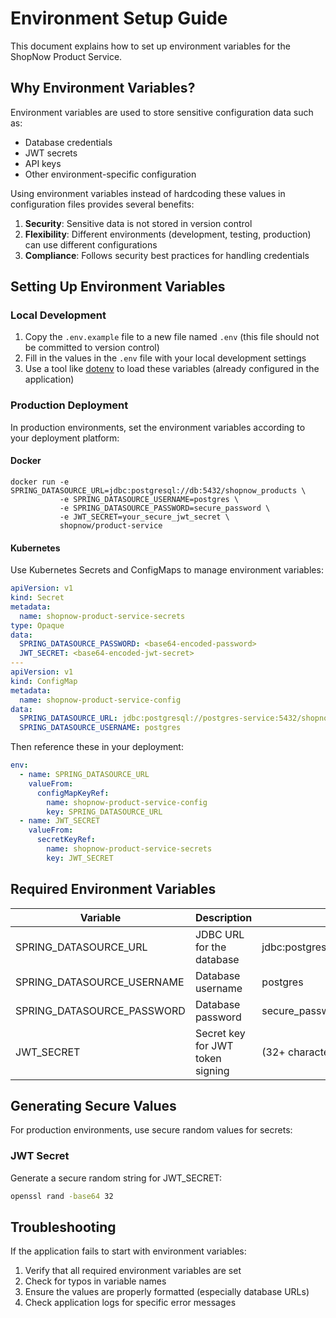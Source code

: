 # Environment Setup Guide

This document explains how to set up environment variables for the ShopNow Product Service.

## Why Environment Variables?

Environment variables are used to store sensitive configuration data such as:
- Database credentials
- JWT secrets
- API keys
- Other environment-specific configuration

Using environment variables instead of hardcoding these values in configuration files provides several benefits:
1. **Security**: Sensitive data is not stored in version control
2. **Flexibility**: Different environments (development, testing, production) can use different configurations
3. **Compliance**: Follows security best practices for handling credentials

## Setting Up Environment Variables

### Local Development

1. Copy the `.env.example` file to a new file named `.env` (this file should not be committed to version control)
2. Fill in the values in the `.env` file with your local development settings
3. Use a tool like [dotenv](https://github.com/cdimascio/dotenv-java) to load these variables (already configured in the application)

### Production Deployment

In production environments, set the environment variables according to your deployment platform:

#### Docker
```
docker run -e SPRING_DATASOURCE_URL=jdbc:postgresql://db:5432/shopnow_products \
           -e SPRING_DATASOURCE_USERNAME=postgres \
           -e SPRING_DATASOURCE_PASSWORD=secure_password \
           -e JWT_SECRET=your_secure_jwt_secret \
           shopnow/product-service
```

#### Kubernetes
Use Kubernetes Secrets and ConfigMaps to manage environment variables:

```yaml
apiVersion: v1
kind: Secret
metadata:
  name: shopnow-product-service-secrets
type: Opaque
data:
  SPRING_DATASOURCE_PASSWORD: <base64-encoded-password>
  JWT_SECRET: <base64-encoded-jwt-secret>
---
apiVersion: v1
kind: ConfigMap
metadata:
  name: shopnow-product-service-config
data:
  SPRING_DATASOURCE_URL: jdbc:postgresql://postgres-service:5432/shopnow_products
  SPRING_DATASOURCE_USERNAME: postgres
```

Then reference these in your deployment:

```yaml
env:
  - name: SPRING_DATASOURCE_URL
    valueFrom:
      configMapKeyRef:
        name: shopnow-product-service-config
        key: SPRING_DATASOURCE_URL
  - name: JWT_SECRET
    valueFrom:
      secretKeyRef:
        name: shopnow-product-service-secrets
        key: JWT_SECRET
```

## Required Environment Variables

| Variable | Description | Example |
|----------|-------------|---------|
| SPRING_DATASOURCE_URL | JDBC URL for the database | jdbc:postgresql://localhost:5433/shopnow_products |
| SPRING_DATASOURCE_USERNAME | Database username | postgres |
| SPRING_DATASOURCE_PASSWORD | Database password | secure_password |
| JWT_SECRET | Secret key for JWT token signing | (32+ character random string) |

## Generating Secure Values

For production environments, use secure random values for secrets:

### JWT Secret
Generate a secure random string for JWT_SECRET:

```bash
openssl rand -base64 32
```

## Troubleshooting

If the application fails to start with environment variables:

1. Verify that all required environment variables are set
2. Check for typos in variable names
3. Ensure the values are properly formatted (especially database URLs)
4. Check application logs for specific error messages